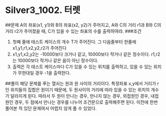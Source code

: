 Silver3_1002. 터렛
==================
##문제
A의 좌표(x1, y1)와 B의 좌표(x2, y2)가 주어지고, A와 C의 거리 r1과 B와 C의 거리 r2가 주어졌을 때, C가 있을 수 있는 좌표의 수를 출력하여라.
###조건 
1. 첫째 줄에 테스트 케이스의 개수 T가 주어진다. 그 다음줄부터 한줄에 x1,y1,r1,x2,y2,r2가 주어진다
2. x1,y1,x2,y2는 -10000보다 크거나 같고, 10000보다 작거나 같은 정수이다. r1,r2는 10000보다 작거나 같은 음이 아닌 정수이다.
3. 출력은 각 테스트 케이스마다 C가 있을 수 있는 위치를 출력하고, 있을 수 있는 위치가 무한대일 경우 -1을 출력한다.

##풀이
해당 문제를 푸는 열쇠는 원과 원 사이의 거리이다. 특정좌표 x,y에서 거리가 r인 위치들의 집합은 원이기 때문에, 두 원사이의 거리에 따라 있을 수 있는 위치의 개수가 달라지게 된다. 따라서 두 원이 만나는 경우, 만나지 않는 경우, 외접원인 경우, 내접원인 경우, 두 점에서 만나는 경우를 나누어 조건문으로 출력해주면 된다. 이전에 한번 풀어본 적 있던 문제여서 어렵지 않게 풀 수 있었다.